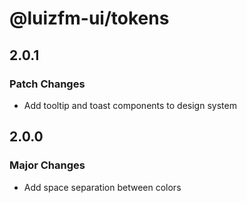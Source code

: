 # @luizfm-ui/tokens

## 2.0.1

### Patch Changes

- Add tooltip and toast components to design system

## 2.0.0

### Major Changes

- Add space separation between colors
